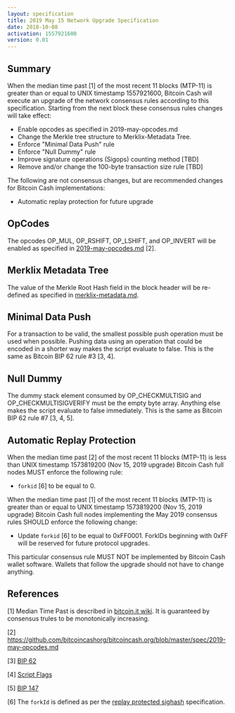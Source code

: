 ```yaml
---
layout: specification
title: 2019 May 15 Network Upgrade Specification
date: 2018-10-08
activation: 1557921600
version: 0.01
---
```


## Summary

When the median time past [1] of the most recent 11 blocks (MTP-11) is greater than or equal to UNIX timestamp 1557921600, Bitcoin Cash will execute an upgrade of the network consensus rules according to this specification. Starting from the next block these consensus rules changes will take effect:

* Enable opcodes as specified in 2019-may-opcodes.md
* Change the Merkle tree structure to Merklix-Metadata Tree.
* Enforce "Minimal Data Push" rule
* Enforce "Null Dummy" rule
* Improve signature operations (Sigops) counting method [TBD]
* Remove and/or change the 100-byte transaction size rule [TBD]

The following are not consensus changes, but are recommended changes for Bitcoin Cash implementations:

* Automatic replay protection for future upgrade

## OpCodes

The opcodes OP_MUL, OP_RSHIFT, OP_LSHIFT, and OP_INVERT will be enabled as specified in [2019-may-opcodes.md](2019-may-opcodes.md) [2].

## Merklix Metadata Tree

The value of the Merkle Root Hash field in the block header will be re-defined as specified in [merklix-metadata.md](merklix-metadata.md).

## Minimal Data Push

For a transaction to be valid, the smallest possible push operation must be used when possible. Pushing data using an operation that could be encoded in a shorter way makes the script evaluate to false. This is the same as Bitcoin BIP 62 rule #3 [3, 4].

## Null Dummy

The dummy stack element consumed by OP_CHECKMULTISIG and OP_CHECKMULTISIGVERIFY must be the empty byte array. Anything else makes the script evaluate to false immediately. This is the same as Bitcoin BIP 62 rule #7 [3, 4, 5].

## Automatic Replay Protection

When the median time past [2] of the most recent 11 blocks (MTP-11) is less than UNIX timestamp 1573819200 (Nov 15, 2019 upgrade) Bitcoin Cash full nodes MUST enforce the following rule:

 * `forkid` [6] to be equal to 0.

When the median time past [1] of the most recent 11 blocks (MTP-11) is greater than or equal to UNIX timestamp 1573819200 (Nov 15, 2019 upgrade) Bitcoin Cash full nodes implementing the May 2019 consensus rules SHOULD enforce the following change:

 * Update `forkid` [6] to be equal to 0xFF0001.  ForkIDs beginning with 0xFF will be reserved for future protocol upgrades.

This particular consensus rule MUST NOT be implemented by Bitcoin Cash wallet software. Wallets that follow the upgrade should not have to change anything.

## References

[1] Median Time Past is described in [bitcoin.it wiki](https://en.bitcoin.it/wiki/Block_timestamp). It is guaranteed by consensus trules to be monotonically increasing.

[2] https://github.com/bitcoincashorg/bitcoincash.org/blob/master/spec/2019-may-opcodes.md

[3] [BIP 62](https://github.com/bitcoin/bips/blob/master/bip-0062.mediawiki)

[4] [Script Flags](https://github.com/Bitcoin-ABC/bitcoin-abc/blob/058a6c027b5d4749b4fa23a0ac918e5fc04320e8/src/script/script_flags.h)

[5] [BIP 147](https://github.com/bitcoin/bips/blob/master/bip-0147.mediawiki)

[6] The `forkId` is defined as per the [replay protected sighash](replay-protected-sighash.md) specification.

